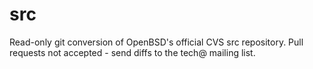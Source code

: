 # src
Read-only git conversion of OpenBSD's official CVS src repository. Pull requests not accepted - send diffs to the tech@ mailing list.
